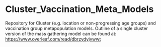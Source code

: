 # Cluster_Vaccination_Meta_Models
Repository for Cluster (e.g. location or non-progressing age groups) and vaccination group metapopulation models.
Outline of a single cluster version of the mass gathering model can be found at:
https://www.overleaf.com/read/dbrzydyjvwwt
